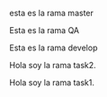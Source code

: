 esta es la rama master

Esta es la rama QA

Esta es la rama develop


Hola soy la rama task2. 

Hola soy la rama task1. 

